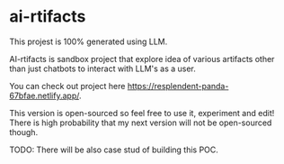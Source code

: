 # ai-rtifacts

This projest is 100% generated using LLM.

AI-rtifacts is sandbox project that explore idea of various artifacts other than just chatbots to interact with LLM's as a user.

You can check out project here https://resplendent-panda-67bfae.netlify.app/.

This version is open-sourced so feel free to use it, experiment and edit! There is high probability that my next version will not be open-sourced though.

TODO: There will be also case stud of building this POC.
